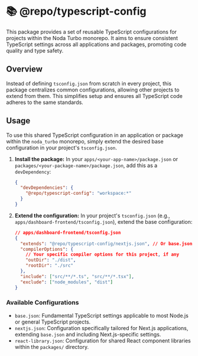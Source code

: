# 📚 @repo/typescript-config

This package provides a set of reusable TypeScript configurations for projects within the Noda Turbo monorepo. It aims to ensure consistent TypeScript settings across all applications and packages, promoting code quality and type safety.

## Overview

Instead of defining `tsconfig.json` from scratch in every project, this package centralizes common configurations, allowing other projects to extend from them. This simplifies setup and ensures all TypeScript code adheres to the same standards.

## Usage

To use this shared TypeScript configuration in an application or package within the `noda_turbo` monorepo, simply extend the desired base configuration in your project's `tsconfig.json`.

1.  **Install the package:**
    In your `apps/<your-app-name>/package.json` or `packages/<your-package-name>/package.json`, add this as a `devDependency`:

    ```json
    {
      "devDependencies": {
        "@repo/typescript-config": "workspace:*"
      }
    }
    ```

2.  **Extend the configuration:**
    In your project's `tsconfig.json` (e.g., `apps/dashboard-frontend/tsconfig.json`), extend the base configuration:

    ```json
    // apps/dashboard-frontend/tsconfig.json
    {
      "extends": "@repo/typescript-config/nextjs.json", // Or base.json for non-Next.js apps
      "compilerOptions": {
        // Your specific compiler options for this project, if any
        "outDir": "./dist",
        "rootDir": "./src"
      },
      "include": ["src/**/*.ts", "src/**/*.tsx"],
      "exclude": ["node_modules", "dist"]
    }
    ```

### Available Configurations

* `base.json`: Fundamental TypeScript settings applicable to most Node.js or general TypeScript projects.
* `nextjs.json`: Configuration specifically tailored for Next.js applications, extending `base.json` and including Next.js-specific settings.
* `react-library.json`: Configuration for shared React component libraries within the `packages/` directory.

